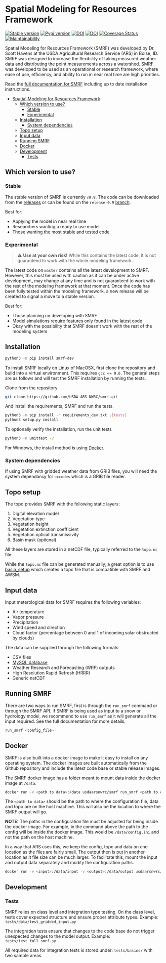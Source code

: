 # Spatial Modeling for Resources Framework

[![Stable version](https://img.shields.io/badge/stable%20version-v0.9-blue)](https://img.shields.io/badge/stable%20version-v0.9-blue)
[![Pypi version](https://img.shields.io/pypi/v/smrf-dev)](https://img.shields.io/pypi/v/smrf-dev)
[![DOI](https://zenodo.org/badge/DOI/10.5281/zenodo.898158.svg)](https://doi.org/10.5281/zenodo.898158)
[![DOI](https://readthedocs.org/projects/smrf/badge/)](https://smrf.readthedocs.io)
[![Coverage Status](https://coveralls.io/repos/github/USDA-ARS-NWRC/smrf/badge.svg?branch=master)](https://coveralls.io/github/USDA-ARS-NWRC/smrf?branch=master)
[![Maintainability](https://api.codeclimate.com/v1/badges/128437f4e928e99cace5/maintainability)](https://codeclimate.com/github/USDA-ARS-NWRC/smrf/maintainability)

Spatial Modeling for Resources Framework (SMRF) was developed by Dr. Scott Havens at the USDA Agricultural Research Service (ARS) in Boise, ID. SMRF was designed to increase the flexibility of taking measured weather data and distributing the point measurements across a watershed. SMRF was developed to be used as an operational or research framework, where ease of use, efficiency, and ability to run in near real time are high priorities.

Read the [full documentation for SMRF](https://smrf.readthedocs.io) including up to date installation instructions.

- [Spatial Modeling for Resources Framework](#spatial-modeling-for-resources-framework)
  - [Which version to use?](#which-version-to-use)
    - [Stable](#stable)
    - [Experimental](#experimental)
  - [Installation](#installation)
    - [System dependencies](#system-dependencies)
  - [Topo setup](#topo-setup)
  - [Input data](#input-data)
  - [Running SMRF](#running-smrf)
  - [Docker](#docker)
  - [Development](#development)
    - [Tests](#tests)

## Which version to use?

### Stable

The stable version of SMRF is currently `v0.9`. The code can be downloaded from the [releases](https://github.com/USDA-ARS-NWRC/smrf/releases) or can be found on the `release-0.9` [branch](https://github.com/USDA-ARS-NWRC/smrf/tree/release-0.9).

Best for:

- Applying the model in near real time
- Researchers wanting a ready to use model
- Those wanting the most stable and tested code

### Experimental

> :warning: **Use at your own risk!** While this contains the latest code, it is not guaranteed to work with the whole modeling framework.

The latest code on `master` contains all the latest development to SMRF. However, this must be used with caution as it can be under active development, may change at any time and is not guaranteed to work with the rest of the modeling framework at that moment. Once the code has been fully tested within the modeling framework, a new release will be created to signal a move to a stable version.

Best for:

- Those planning on developing with SMRF
- Model simulations require features only found in the latest code
- Okay with the possibility that SMRF doesn't work with the rest of the modeling system

## Installation

```bash
python3 -m pip install smrf-dev
```

To install SMRF locally on Linux of MacOSX, first clone the repository and build into a virtual environment. This requires `gcc <= 9.0`. The general steps are as follows and will test the SMRF installation by running the tests.

Clone from the repository

```bash
git clone https://github.com/USDA-ARS-NWRC/smrf.git
```

And install the requirements, SMRF and run the tests.

```bash
python3 -m pip install -r requirements_dev.txt .[tests]
python3 setup.py install
```

To optionally verify the installation, run the unit tests

```bash
python3 -m unittest -v
```

For Windows, the install method is using [Docker](#Docker).

### System dependencies

If using SMRF with gridded weather data from GRIB files, you will need the system dependancy for `eccodes` which is a GRIB file reader.

## Topo setup

The topo provides SMRF with the following static layers:

1. Digital elevation model
2. Vegetation type
3. Vegetation height
4. Vegetation extinction coefficient
5. Vegetation optical transmissivity
6. Basin mask (optional)

All these layers are stored in a netCDF file, typically referred to the `topo.nc` file.

While the `topo.nc` file can be generated manually, a great option is to use [basin_setup](https://github.com/USDA-ARS-NWRC/basin_setup) which creates a topo file that is compatible with SMRF and AWSM.

## Input data

Input meterological data for SMRF requires the following variables:

- Air temperature
- Vapor pressure
- Precipitation
- Wind speed and direction
- Cloud factor (percentage between 0 and 1 of incoming solar obstructed by clouds)

The data can be supplied through the following formats:

- CSV files
- [MySQL database](https://github.com/USDA-ARS-NWRC/weather_database)
- Weather Research and Forecasting (WRF) outputs
- High Resolution Rapid Refresh (HRRR)
- Generic netCDF

## Running SMRF

There are two ways to run SMRF, first is through the `run_smrf` command or through the SMRF API. If SMRF is being used as input to a snow or hydrology model, we recommend to use `run_smrf` as it will generate all the input required. See the full documentation for more details.

```bash
run_smrf <config_file>
```

## Docker

SMRF is also built into a docker image to make it easy to install on any operating system. The docker images are built automatically from the Github repository and include the latest code base or stable release images.

The SMRF docker image has a folder meant to mount data inside the docker image at `/data`.

```bash
docker run -v <path to data>:/data usdaarsnwrc/smrf run_smrf <path to config>
```

The `<path to data>` should be the path to where the configuration file, data and topo are on the host machine. This will also be the location to where the SMRF output will go.

**NOTE:** The paths in the configuration file must be adjusted for being inside the docker image. For example, in the command above the path to the config will be inside the docker image. This would be `/data/config.ini` and not the path on the host machine.

In a way that ARS uses this, we keep the config, topo and data on one location as the files are fairly small. The output then is put in another location as it file size can be much larger. To facilitate this, mount the input and output data separately and modify the configuration paths.

```bash
docker run -v <input>:/data/input -v <output>:/data/output usdaarsnwrc/smrf run_smrf <path to config>
```

## Development

### Tests
SMRF relies on class level and integration type testing.
On the class level, tests cover expected structure and ensure proper attribute types.
Example: `tests/data/test_gridded_input.py`

The integration tests ensure that changes to the code base do not trigger unexpected changes to the model output.
Example: `tests/test_full_smrf.py`

All required data for integration tests is stored under: `tests/basins/` with two sample areas.
